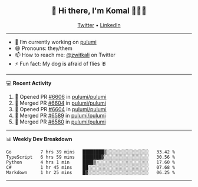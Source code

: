 <h2 align="center"> 👋 Hi there, I'm Komal 🧑🏾‍💻 </h2>
<p align="center">
    <a href="https://twitter.com/zwitkali">Twitter</a> •
    <a href="https://www.linkedin.com/in/komal-ali/">LinkedIn</a>
</p>

--------

- 🔭 I’m currently working on [pulumi](https://github.com/pulumi/pulumi)
- 😄 Pronouns: they/them
- 📫 How to reach me: [@zwitkali](https://twitter.com/zwitkali) on Twitter
- ⚡ Fun fact: My dog is afraid of flies 🪰

--------
💻 **Recent Activity**

<!--START_SECTION:activity-->
1. 💪 Opened PR [#6606](https://github.com/pulumi/pulumi/pull/6606) in [pulumi/pulumi](https://github.com/pulumi/pulumi)
2. 🎉 Merged PR [#6604](https://github.com/pulumi/pulumi/pull/6604) in [pulumi/pulumi](https://github.com/pulumi/pulumi)
3. 💪 Opened PR [#6604](https://github.com/pulumi/pulumi/pull/6604) in [pulumi/pulumi](https://github.com/pulumi/pulumi)
4. 🎉 Merged PR [#6589](https://github.com/pulumi/pulumi/pull/6589) in [pulumi/pulumi](https://github.com/pulumi/pulumi)
5. 🎉 Merged PR [#6580](https://github.com/pulumi/pulumi/pull/6580) in [pulumi/pulumi](https://github.com/pulumi/pulumi)
<!--END_SECTION:activity-->

--------

📊 **Weekly Dev Breakdown**
<!--START_SECTION:waka-->
```text
Go           7 hrs 39 mins   ████████▒░░░░░░░░░░░░░░░░   33.42 % 
TypeScript   6 hrs 59 mins   ███████▓░░░░░░░░░░░░░░░░░   30.56 % 
Python       4 hrs 1 min     ████▒░░░░░░░░░░░░░░░░░░░░   17.60 % 
C#           1 hr 45 mins    ██░░░░░░░░░░░░░░░░░░░░░░░   07.68 % 
Markdown     1 hr 25 mins    █▓░░░░░░░░░░░░░░░░░░░░░░░   06.25 % 
```
<!--END_SECTION:waka-->

--------